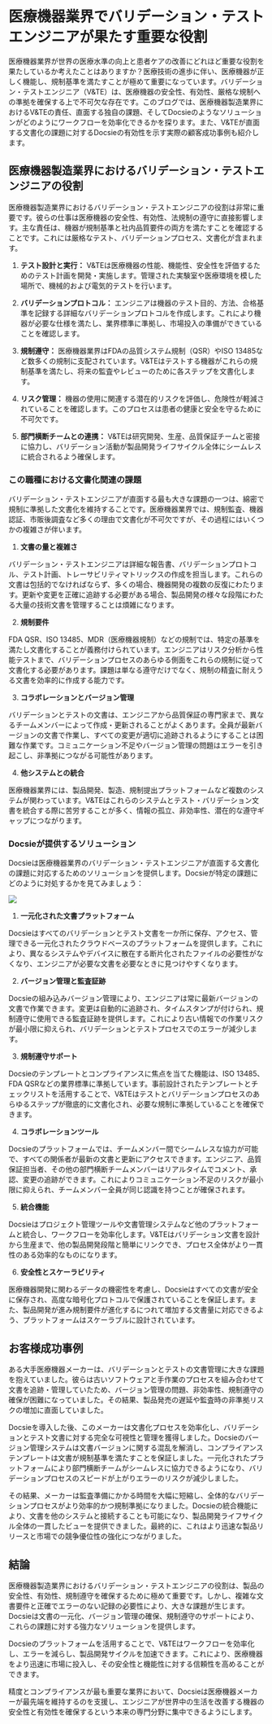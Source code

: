 # 医療機器業界でバリデーション・テストエンジニアが果たす重要な役割

医療機器業界が世界の医療水準の向上と患者ケアの改善にどれほど重要な役割を果たしているか考えたことはありますか？医療技術の進歩に伴い、医療機器が正しく機能し、規制基準を満たすことが極めて重要になっています。バリデーション・テストエンジニア（V&TE）は、医療機器の安全性、有効性、厳格な規制への準拠を確保する上で不可欠な存在です。このブログでは、医療機器製造業界におけるV&TEの責任、直面する独自の課題、そしてDocsieのようなソリューションがどのようにワークフローを効率化できるかを探ります。また、V&TEが直面する文書化の課題に対するDocsieの有効性を示す実際の顧客成功事例も紹介します。

## 医療機器製造業界におけるバリデーション・テストエンジニアの役割

医療機器製造業界におけるバリデーション・テストエンジニアの役割は非常に重要です。彼らの仕事は医療機器の安全性、有効性、法規制の遵守に直接影響します。主な責任は、機器が規制基準と社内品質要件の両方を満たすことを確認することです。これには厳格なテスト、バリデーションプロセス、文書化が含まれます。

1. **テスト設計と実行：** V&TEは医療機器の性能、機能性、安全性を評価するためのテスト計画を開発・実施します。管理された実験室や医療環境を模した場所で、機械的および電気的テストを行います。

2. **バリデーションプロトコル：** エンジニアは機器のテスト目的、方法、合格基準を記録する詳細なバリデーションプロトコルを作成します。これにより機器が必要な仕様を満たし、業界標準に準拠し、市場投入の準備ができていることを確認します。

3. **規制遵守：** 医療機器業界はFDAの品質システム規制（QSR）やISO 13485など数多くの規制に支配されています。V&TEはテストする機器がこれらの規制基準を満たし、将来の監査やレビューのために各ステップを文書化します。

4. **リスク管理：** 機器の使用に関連する潜在的リスクを評価し、危険性が軽減されていることを確認します。このプロセスは患者の健康と安全を守るために不可欠です。

5. **部門横断チームとの連携：** V&TEは研究開発、生産、品質保証チームと密接に協力し、バリデーション活動が製品開発ライフサイクル全体にシームレスに統合されるよう確保します。

### この職種における文書化関連の課題

バリデーション・テストエンジニアが直面する最も大きな課題の一つは、綿密で規制に準拠した文書化を維持することです。医療機器業界では、規制監査、機器認証、市販後調査など多くの理由で文書化が不可欠ですが、その過程にはいくつかの複雑さが伴います。

1. **文書の量と複雑さ**

バリデーション・テストエンジニアは詳細な報告書、バリデーションプロトコル、テスト計画、トレーサビリティマトリックスの作成を担当します。これらの文書は包括的でなければならず、多くの場合、機器開発の複数の反復にわたります。更新や変更を正確に追跡する必要がある場合、製品開発の様々な段階にわたる大量の技術文書を管理することは煩雑になります。

2. **規制要件**

FDA QSR、ISO 13485、MDR（医療機器規制）などの規制では、特定の基準を満たし文書化することが義務付けられています。エンジニアはリスク分析から性能テストまで、バリデーションプロセスのあらゆる側面をこれらの規制に従って文書化する必要があります。課題は単なる遵守だけでなく、規制の精査に耐えうる文書を効率的に作成する能力です。

3. **コラボレーションとバージョン管理**

バリデーションとテストの文書は、エンジニアから品質保証の専門家まで、異なるチームメンバーによって作成・更新されることがよくあります。全員が最新バージョンの文書で作業し、すべての変更が適切に追跡されるようにすることは困難な作業です。コミュニケーション不足やバージョン管理の問題はエラーを引き起こし、非準拠につながる可能性があります。

4. **他システムとの統合**

医療機器業界には、製品開発、製造、規制提出プラットフォームなど複数のシステムが関わっています。V&TEはこれらのシステムとテスト・バリデーション文書を統合する際に苦労することが多く、情報の孤立、非効率性、潜在的な遵守ギャップにつながります。

### Docsieが提供するソリューション

Docsieは医療機器業界のバリデーション・テストエンジニアが直面する文書化の課題に対応するためのソリューションを提供します。Docsieが特定の課題にどのように対処するかを見てみましょう：

![](https://cdn.docsie.io/workspace_PxAvC1Uenuc7ad6H3/doc_wn84Jkoc6hIMTO2eE/file_4TA3YOXwgTH8epI5Q/image_993a506e-329b-0d60-eb5c-6b543cdb02fa.jpg)

1. **一元化された文書プラットフォーム**

Docsieはすべてのバリデーションとテスト文書を一か所に保存、アクセス、管理できる一元化されたクラウドベースのプラットフォームを提供します。これにより、異なるシステムやデバイスに散在する断片化されたファイルの必要性がなくなり、エンジニアが必要な文書を必要なときに見つけやすくなります。

2. **バージョン管理と監査証跡**

Docsieの組み込みバージョン管理により、エンジニアは常に最新バージョンの文書で作業できます。変更は自動的に追跡され、タイムスタンプが付けられ、規制遵守に使用できる監査証跡を提供します。これにより古い情報での作業リスクが最小限に抑えられ、バリデーションとテストプロセスでのエラーが減少します。

3. **規制遵守サポート**

Docsieのテンプレートとコンプライアンスに焦点を当てた機能は、ISO 13485、FDA QSRなどの業界標準に準拠しています。事前設計されたテンプレートとチェックリストを活用することで、V&TEはテストとバリデーションプロセスのあらゆるステップが徹底的に文書化され、必要な規制に準拠していることを確保できます。

4. **コラボレーションツール**

Docsieのプラットフォームでは、チームメンバー間でシームレスな協力が可能で、すべての関係者が最新の文書と更新にアクセスできます。エンジニア、品質保証担当者、その他の部門横断チームメンバーはリアルタイムでコメント、承認、変更の追跡ができます。これによりコミュニケーション不足のリスクが最小限に抑えられ、チームメンバー全員が同じ認識を持つことが確保されます。

5. **統合機能**

Docsieはプロジェクト管理ツールや文書管理システムなど他のプラットフォームと統合し、ワークフローを効率化します。V&TEはバリデーション文書を設計から生産まで、他の製品開発段階と簡単にリンクでき、プロセス全体がより一貫性のある効率的なものになります。

6. **安全性とスケーラビリティ**

医療機器開発に関わるデータの機密性を考慮し、Docsieはすべての文書が安全に保存され、高度な暗号化プロトコルで保護されていることを保証します。また、製品開発が進み規制要件が進化するにつれて増加する文書量に対応できるよう、プラットフォームはスケーラブルに設計されています。

## お客様成功事例

ある大手医療機器メーカーは、バリデーションとテストの文書管理に大きな課題を抱えていました。彼らは古いソフトウェアと手作業のプロセスを組み合わせて文書を追跡・管理していたため、バージョン管理の問題、非効率性、規制遵守の確保が困難になっていました。その結果、製品発売の遅延や監査時の非準拠リスクの増加に直面していました。

Docsieを導入した後、このメーカーは文書化プロセスを効率化し、バリデーションとテスト文書に対する完全な可視性と管理を獲得しました。Docsieのバージョン管理システムは文書バージョンに関する混乱を解消し、コンプライアンステンプレートは文書が規制基準を満たすことを保証しました。一元化されたプラットフォームにより部門横断チームがシームレスに協力できるようになり、バリデーションプロセスのスピードが上がりエラーのリスクが減少しました。

その結果、メーカーは監査準備にかかる時間を大幅に短縮し、全体的なバリデーションプロセスがより効率的かつ規制準拠になりました。Docsieの統合機能により、文書を他のシステムと接続することも可能になり、製品開発ライフサイクル全体の一貫したビューを提供できました。最終的に、これはより迅速な製品リリースと市場での競争優位性の強化につながりました。

## 結論

医療機器製造業界におけるバリデーション・テストエンジニアの役割は、製品の安全性、有効性、規制遵守を確保するために極めて重要です。しかし、複雑な文書要件と正確でエラーのない記録の必要性により、大きな課題が生じます。Docsieは文書の一元化、バージョン管理の確保、規制遵守のサポートにより、これらの課題に対する強力なソリューションを提供します。

Docsieのプラットフォームを活用することで、V&TEはワークフローを効率化し、エラーを減らし、製品開発サイクルを加速できます。これにより、医療機器をより迅速に市場に投入し、その安全性と機能性に対する信頼性を高めることができます。

精度とコンプライアンスが最も重要な業界において、Docsieは医療機器メーカーが最先端を維持するのを支援し、エンジニアが世界中の生活を改善する機器の安全性と有効性を確保するという本来の専門分野に集中できるようにします。